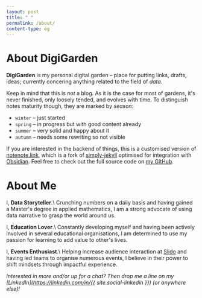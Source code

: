 ```yaml
---
layout: post
title: " "
permalink: /about/
content-type: eg
---
```


# About DigiGarden
**DigiGarden** is my personal digital garden – place for putting links, drafts, ideas; currently concering anything related to the field of *data*.

Keep in mind that this is *not* a blog. As it is the case for most of gardens, it's never finished, only loosely tended, and evolves with time. To distinguish notes maturity though, they are marked by *season*:
-   `winter` – just started
-   `spring` – in progress but with good content already
-   `summer` – very solid and happy about it
-   `autumn` – needs some rewriting so not visible

If you are interested in the backend of things, this is a customised version of [notenote.link](https://github.com/Maxence-L/notenote.link), which is a fork of [simply-jekyll](https://github.com/raghuveerdotnet/simply-jekyll) optimised for integration with [Obsidian](https://obsidian.md/). Feel free to check out the full source code on [my GitHub](https://github.com/one-data-cookie/digi-garden).

# About Me
I, **Data Storyteller**.\\
Crunching numbers on a daily basis and having gained a Master's degree in applied mathematics, I am a strong advocate of using data narrative to grasp the world around us.

I, **Education Lover**.\\
Constantly developing myself and having been actively involved in several educational organisations, I am determined to use my passion for learning to add value to other's lives.

I, **Events Enthusiast**.\\
Helping increase audience interaction at [Slido](https://www.slido.com/) and having led teams to organise numerous events, I believe in their power to shift mindsets through impactful experience.

*Interested in more and/or up for a chat? Then drop me a line on my [LinkedIn](https://linkedin.com/in/{{ site.social-linkedin }}) (or anywhere else)!*
